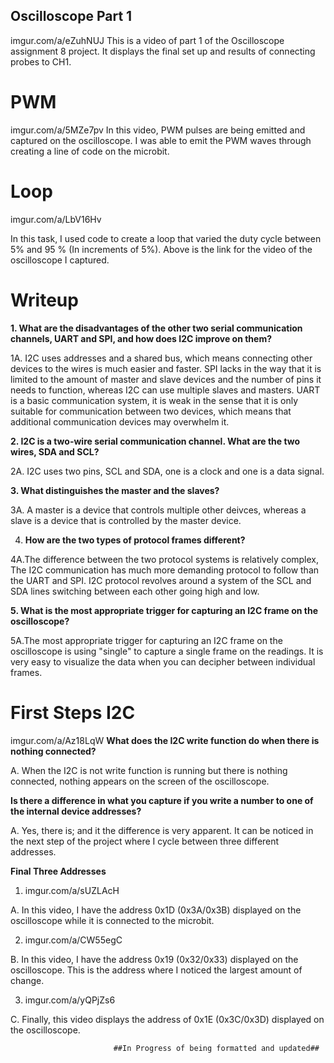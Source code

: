 ## Oscilloscope Part 1

 imgur.com/a/eZuhNUJ This is a video of part 1 of the Oscilloscope assignment 8 project. It displays the final set up and results of connecting probes to CH1. 
 
# PWM

imgur.com/a/5MZe7pv
In this video, PWM pulses are being emitted and captured on the oscilloscope. I was able to emit the PWM waves through creating a line of code on the microbit. 

# Loop

imgur.com/a/LbV16Hv

In this task, I used code to create a loop that varied the duty cycle between 5% and 95 % (In increments of 5%). Above is the link for the video of the oscilloscope I captured. 

# Writeup

**1. What are the disadvantages of the other two serial communication channels, UART and SPI, and how does I2C improve on them?**

1A. I2C uses addresses and a shared bus, which means connecting other devices to the wires is much easier and faster. SPI lacks in the way that it is limited to the amount of master and slave devices and the number of pins it needs to function, whereas I2C can use multiple slaves and masters. UART is a basic communication system, it is weak in the sense that it is only suitable for communication between two devices, which means that additional communication devices may overwhelm it. 

**2. I2C is a two-wire serial communication channel. What are the two wires, SDA and SCL?**

2A. I2C uses two pins, SCL and SDA, one is a clock and one is a data signal. 

**3. What distinguishes the master and the slaves?**

3A. A master is a device that controls multiple other deivces, whereas a slave is a device that is controlled by the master device. 

4. **How are the two types of protocol frames different?**

4A.The difference between the two protocol systems is relatively complex, The I2C communication has much more demanding protocol to follow than the UART and SPI. I2C protocol revolves around a system of the SCL and SDA lines switching between each other going high and low. 

**5. What is the most appropriate trigger for capturing an I2C frame on the oscilloscope?**

5A.The most appropriate trigger for capturing an I2C frame on the oscilloscope is using "single" to capture a single frame on the readings. It is very easy to visualize the data when you can decipher between individual frames. 



# First Steps I2C

imgur.com/a/Az18LqW
**What does the I2C write function do when there is nothing connected?**

A. When the I2C is not write function is running but there is nothing connected, nothing appears on the screen of the oscilloscope.

**Is there a difference in what you capture if you write a number to one of the internal device addresses?**

A. Yes, there is; and it the difference is very apparent. It can be noticed in the next step of the project where I cycle between three different addresses. 


**Final Three Addresses**

1. imgur.com/a/sUZLAcH

  A. In this video, I have the address 	0x1D (0x3A/0x3B) displayed on the oscilloscope while it is connected to the microbit. 
  
2. imgur.com/a/CW55egC

  B. In this video, I have the address 0x19 (0x32/0x33) displayed on the oscilloscope. This is the address where I noticed the largest 
  amount of change. 
  
3. imgur.com/a/yQPjZs6

  C. Finally, this video displays the address of 0x1E (0x3C/0x3D) displayed on the oscilloscope. 

                           ##In Progress of being formatted and updated##
